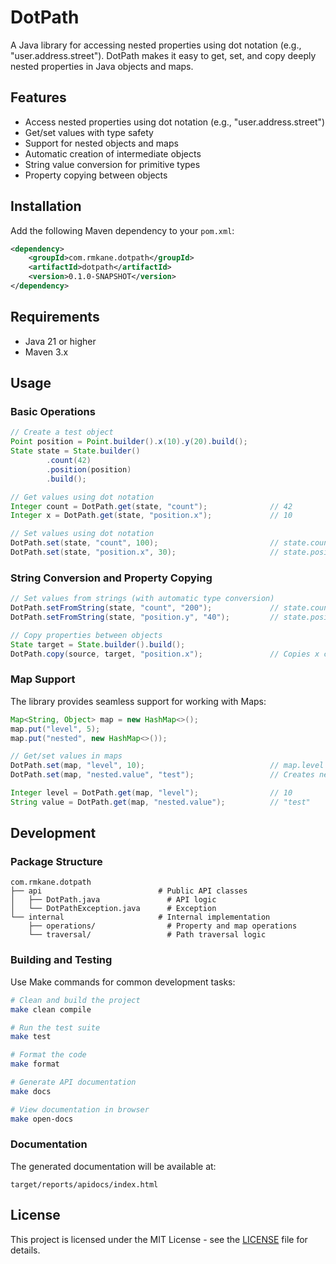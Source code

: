 # DotPath

A Java library for accessing nested properties using dot notation (e.g., "user.address.street"). DotPath makes it easy to get, set, and copy deeply nested properties in Java objects and maps.

## Features

- Access nested properties using dot notation (e.g., "user.address.street")
- Get/set values with type safety
- Support for nested objects and maps
- Automatic creation of intermediate objects
- String value conversion for primitive types
- Property copying between objects

## Installation

Add the following Maven dependency to your `pom.xml`:

```xml
<dependency>
    <groupId>com.rmkane.dotpath</groupId>
    <artifactId>dotpath</artifactId>
    <version>0.1.0-SNAPSHOT</version>
</dependency>
```

## Requirements

- Java 21 or higher
- Maven 3.x

## Usage

### Basic Operations

```java
// Create a test object
Point position = Point.builder().x(10).y(20).build();
State state = State.builder()
        .count(42)
        .position(position)
        .build();

// Get values using dot notation
Integer count = DotPath.get(state, "count");              // 42
Integer x = DotPath.get(state, "position.x");             // 10

// Set values using dot notation
DotPath.set(state, "count", 100);                         // state.count = 100
DotPath.set(state, "position.x", 30);                     // state.position.x = 30
```

### String Conversion and Property Copying

```java
// Set values from strings (with automatic type conversion)
DotPath.setFromString(state, "count", "200");             // state.count = 200
DotPath.setFromString(state, "position.y", "40");         // state.position.y = 40

// Copy properties between objects
State target = State.builder().build();
DotPath.copy(source, target, "position.x");               // Copies x coordinate
```

### Map Support

The library provides seamless support for working with Maps:

```java
Map<String, Object> map = new HashMap<>();
map.put("level", 5);
map.put("nested", new HashMap<>());

// Get/set values in maps
DotPath.set(map, "level", 10);                            // map.level = 10
DotPath.set(map, "nested.value", "test");                 // Creates nested structure

Integer level = DotPath.get(map, "level");                // 10
String value = DotPath.get(map, "nested.value");          // "test"
```

## Development

### Package Structure

```
com.rmkane.dotpath
├── api                          # Public API classes
│   ├── DotPath.java               # API logic
│   └── DotPathException.java      # Exception
└── internal                     # Internal implementation
    ├── operations/                # Property and map operations
    └── traversal/                 # Path traversal logic
```

### Building and Testing

Use Make commands for common development tasks:

```bash
# Clean and build the project
make clean compile

# Run the test suite
make test

# Format the code
make format

# Generate API documentation
make docs

# View documentation in browser
make open-docs
```

### Documentation

The generated documentation will be available at:
```
target/reports/apidocs/index.html
```

## License

This project is licensed under the MIT License - see the [LICENSE](LICENSE) file for details.
